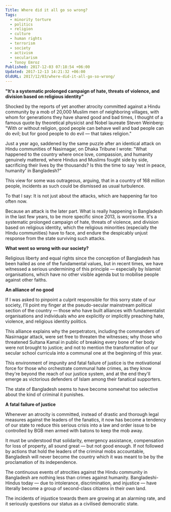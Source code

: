 ```yaml
---
Title: Where did it all go so wrong?
Tags:
  - minority torture
  - politics
  - religion
  - culture
  - human rights
  - terrorism
  - society
  - activism
  - secularism
  - Tonoy Emroz
Published: 2017-12-03 07:18:54 +06:00
Updated: 2017-12-13 14:21:32 +06:00
OldURL: 2017/12/03/where-did-it-all-go-so-wrong/
---
```


<strong>"It's a systematic prolonged campaign of hate, threats of violence, and division based on religious identity"</strong>
<div class="fb-quote fb_iframe_widget"></div>
<span class="s2">Shocked by the reports of yet another atrocity committed against a Hindu community by a mob of 20,000 Muslim men of neighboring villages, with whom for generations they have shared good and bad times, I thought of a famous quote by theoretical physicist and Nobel laureate Steven Weinberg: "With or without religion, good people can behave well and bad people can do evil; but for good people to do evil — that takes religion." </span>
<p class="p4"><span class="s2">Just a year ago, saddened by the same puzzle after an identical attack on Hindu communities of Nasirnagar, on Dhaka Tribune I wrote: "What happened to the country where once love, compassion, and humanity genuinely mattered, where Hindus and Muslims fought side by side, sacrificing their lives by the thousands? Is this the time to say 'rest in peace, humanity' in Bangladesh?"</span></p>
<p class="p4"><span class="s2">This view for some was outrageous, arguing, that in a country of 168 million people, incidents as such could be dismissed as usual turbulence.</span></p>
<p class="p3"><span class="s2">To that I say: It is not just about the attacks, which are happening far too often now. </span></p>
<p class="p4"><span class="s2">Because an attack is the later part. What is really happening in Bangladesh in the last few years, to be more specific since 2013, is worrisome. It's a systematic prolonged campaign of hate, threats of violence, and division based on religious identity, which the religious minorities (especially the Hindu communities) have to face, and endure the despicably unjust response from the state surviving such attacks.</span></p>
<p class="p5"><b>What went so wrong with our society?</b></p>
<p class="p3"><span class="s2">Religious liberty and equal rights since the conception of Bangladesh has been hailed as one of the fundamental values, but in recent times, we have witnessed a serious undermining of this principle — especially by Islamist organisations, which have no other visible agenda but to mobilise people against other faiths.</span></p>
<p class="p5"><b>An alliance of no good</b></p>
<p class="p3"><span class="s2">If I was asked to pinpoint a culprit responsible for this sorry state of our society, I'll point my finger at the pseudo-secular mainstream political section of the country — those who have built alliances with fundamentalist organisations and individuals who are explicitly or implicitly preaching hate, violence, and religious identity politics.</span></p>
<p class="p4"><span class="s2">This alliance explains why the perpetrators, including the commanders of Nasirnagar attack, were set free to threaten the witnesses; why those who threatened Sultana Kamal in public of breaking every bone of her body were not brought to justice; and not to mention the transformation of our secular school curricula into a communal one at the beginning of this year.</span></p>
<p class="p4"><span class="s2">This environment of impunity and fatal failure of justice is the motivational force for those who orchestrate communal hate crimes, as they know they're beyond the reach of our justice system, and at the end they'll emerge as victorious defenders of Islam among their fanatical supporters.</span></p>
<p class="p4"><span class="s2">The state of Bangladesh seems to have become somewhat too selective about the kind of criminal it punishes.</span></p>
<p class="p5"><b>A fatal failure of justice</b></p>
<p class="p3"><span class="s2">Whenever an atrocity is committed, instead of drastic and thorough legal measures against the leaders of the fanatics, it now has become a tendency of our state to reduce this serious crisis into a law and order issue to be controlled by BGB men armed with batons to keep the mob away.</span></p>
<p class="p4"><span class="s2">It must be understood that solidarity, emergency assistance, compensation for loss of property, all sound great — but not good enough. If not followed by actions that hold the leaders of the criminal mobs accountable, Bangladesh will never become the country which it was meant to be by the proclamation of its independence.</span></p>
<p class="p4"><span class="s2">The continuous events of atrocities against the Hindu community in Bangladesh are nothing less than crimes against humanity. Bangladeshi-Hindus today — due to intolerance, discrimination, and injustice — have literally become a group of second-class citizens in their own land.</span></p>
<p class="p4"><span class="s2">The incidents of injustice towards them are growing at an alarming rate, and it seriously questions our status as a civilised democratic state. </span></p>
